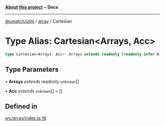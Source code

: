 [**About this project**](../../README.md) • **Docs**

***

[@umatch/utils](../../api.md) / [array](../README.md) / Cartesian

# Type Alias: Cartesian\<Arrays, Acc\>

```ts
type Cartesian<Arrays, Acc>: Arrays extends readonly [readonly infer H[], ...(infer T)] ? Cartesian<T, [...Acc, H]> : Acc[];
```

## Type Parameters

• **Arrays** *extends* readonly `unknown`[]

• **Acc** *extends* `unknown`[] = []

## Defined in

[src/array/index.ts:16](https://github.com/umatch-oficial/utils/blob/main/src/array/index.ts#L16)
